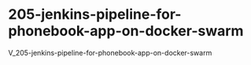 # 205-jenkins-pipeline-for-phonebook-app-on-docker-swarm
V_205-jenkins-pipeline-for-phonebook-app-on-docker-swarm
